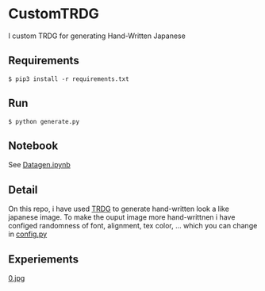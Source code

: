 # CustomTRDG
I custom TRDG for generating Hand-Written Japanese
## Requirements
```
$ pip3 install -r requirements.txt
```
## Run
```
$ python generate.py
```
## Notebook

See [Datagen.ipynb](Datagen.ipynb)
## Detail
On this repo, i have used [TRDG](https://github.com/Belval/TextRecognitionDataGenerator) to generate hand-written look a like japanese image. To make the ouput image more hand-writtnen i have configed randomness of font, alignment, tex color, ... which you can change in [config.py](config.py)

## Experiements 

[0.jpg](output/0.jpg)

